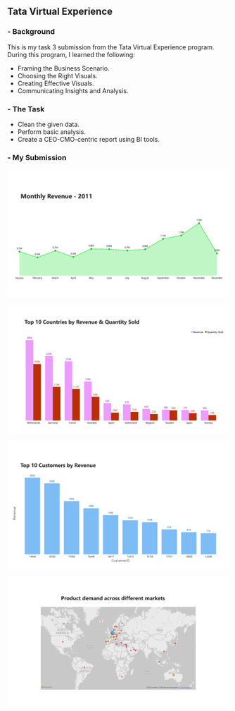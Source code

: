 ## Tata Virtual Experience


### - Background

This is my task 3 submission from the Tata Virtual Experience program. During this program, I learned the following:

* Framing the Business Scenario.
* Choosing the Right Visuals.
* Creating Effective Visuals.
* Communicating Insights and Analysis.


### - The Task

* Clean the given data.
* Perform basic analysis.
* Create a CEO-CMO-centric report using BI tools.


### - My Submission


![alt text](images/tata-vep-project-1.png)


![alt text](images/tata-vep-project-2.png)


![alt text](images/tata-vep-project-3.png)


![alt text](images/tata-vep-project-4.png)
